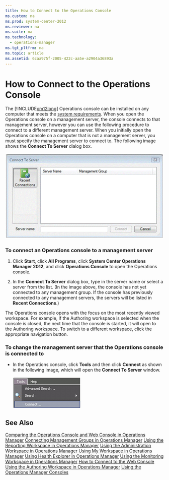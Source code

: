 ```yaml
---
title: How to Connect to the Operations Console
ms.custom: na
ms.prod: system-center-2012
ms.reviewer: na
ms.suite: na
ms.technology: 
  - operations-manager
ms.tgt_pltfrm: na
ms.topic: article
ms.assetid: 6caa975f-2005-422c-aa5e-a2904a36893a
---
```

# How to Connect to the Operations Console
The [!INCLUDE[om12long](Token/om12long_md.md)] Operations console can be installed on any computer that meets the [system requirements](http://go.microsoft.com/fwlink/?LinkID=%20212502). When you open the Operations console on a management server, the console connects to that management server, however you can use the following procedure to connect to a different management server. When you initially open the Operations console on a computer that is not a management server, you must specify the management server to connect to. The following image shows the **Connect To Server** dialog box.

![](Image/Connecttoserver.gif)

### To connect an Operations console to a management server

1.  Click **Start**, click **All Programs**, click **System Center Operations Manager 2012**, and click **Operations Console** to open the Operations console.

2.  In the **Connect To Server** dialog box, type in the server name or select a server from the list. \(In the image above, the console has not yet connected to any management group. If the console has previously connected to any management servers, the servers will be listed in **Recent Connections**.\)

The Operations console opens with the focus on the most recently viewed workspace. For example, if the Authoring workspace is selected when the console is closed, the next time that the console is started, it will open to the Authoring workspace. To switch to a different workspace, click the appropriate navigation button.

### To change the management server that the Operations console is connected to

-   In the Operations console, click **Tools** and then click **Connect** as shown in the following image, which will open the **Connect To Server** window.

    ![](Image/Tools_connect.gif)

## See Also
[Comparing the Operations Console and Web Console in Operations Manager](Comparing-the-Operations-Console-and-Web-Console-in-Operations-Manager.md)
[Connecting Management Groups in Operations Manager](Connecting-Management-Groups-in-Operations-Manager.md)
[Using the Reporting Workspace in Operations Manager](Using-the-Reporting-Workspace-in-Operations-Manager.md)
[Using the Administration Workspace in Operations Manager](Using-the-Administration-Workspace-in-Operations-Manager.md)
[Using My Workspace in Operations Manager](Using-My-Workspace-in-Operations-Manager.md)
[Using Health Explorer in Operations Manager](Using-Health-Explorer-in-Operations-Manager.md)
[Using the Monitoring Workspace in Operations Manager](Using-the-Monitoring-Workspace-in-Operations-Manager.md)
[How to Connect to the Web Console](How-to-Connect-to-the-Web-Console.md)
[Using the Authoring Workspace in Operations Manager](Using-the-Authoring-Workspace-in-Operations-Manager.md)
[Using the Operations Manager Consoles](Using-the-Operations-Manager-Consoles.md)


